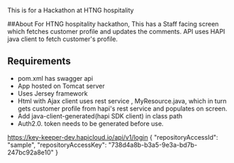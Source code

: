 This is for a Hackathon at HTNG hospitality

##About 
For HTNG hospitality hackathon, This has a Staff facing screen which fetches customer profile and updates the comments.
API uses HAPI java client to fetch customer's profile.

## Requirements

- pom.xml has swagger api
- App hosted on Tomcat server
- Uses Jersey framework
- Html with Ajax client uses rest service , MyResource.java, which in turn gets customer profile from hapi's rest service and populates on screen.
- Add java-client-generated(hapi SDK client) in class path
- Auth2.0. token needs to be generated before use.

https://key-keeper-dev.hapicloud.io/api/v1/login
{
  "repositoryAccessId": "sample",
  "repositoryAccessKey": "738d4a8b-b3a5-9e3a-bd7b-247bc92a8e10"
}
